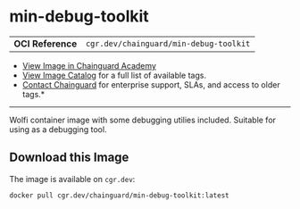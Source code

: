 <!--monopod:start-->
# min-debug-toolkit
| | |
| - | - |
| **OCI Reference** | `cgr.dev/chainguard/min-debug-toolkit` |


* [View Image in Chainguard Academy](https://edu.chainguard.dev/chainguard/chainguard-images/reference/min-debug-toolkit/overview/)
* [View Image Catalog](https://console.enforce.dev/images/catalog) for a full list of available tags.
* [Contact Chainguard](https://www.chainguard.dev/chainguard-images) for enterprise support, SLAs, and access to older tags.*

---
<!--monopod:end-->

<!--overview:start-->
Wolfi container image with some debugging utilies included. Suitable for using as a debugging tool.
<!--overview:end-->

<!--getting:start-->
## Download this Image
The image is available on `cgr.dev`:

```
docker pull cgr.dev/chainguard/min-debug-toolkit:latest
```
<!--getting:end-->

<!--body:start-->
<!--body:end-->
